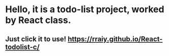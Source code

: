 # Hello, it is a todo-list project, worked by React class.

## Just click it to use! https://rraiy.github.io/React-todolist-c/
